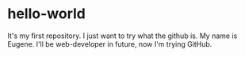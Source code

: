 # hello-world
It's my first repository. I just want to try what the github is.
My name is Eugene. I'll be web-developer in future, now I'm trying GitHub.
